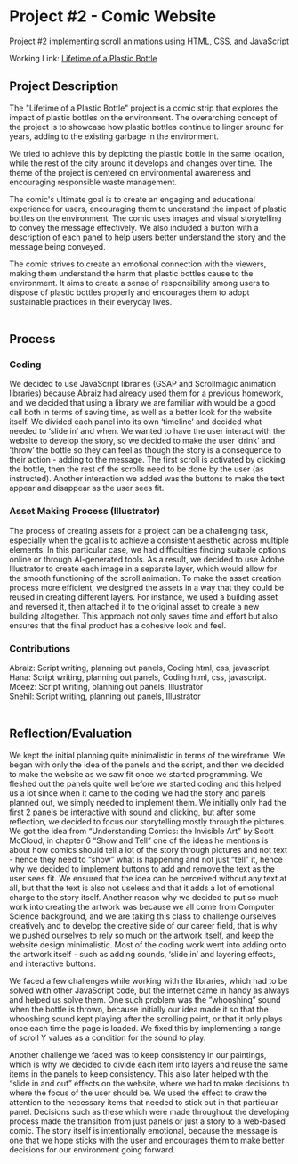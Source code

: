 # Project #2 - Comic Website
Project #2 implementing scroll animations using HTML, CSS, and JavaScript

Working Link: [Lifetime of a Plastic Bottle](https://abraiz01.github.io/CommunicationsLab/comicWebsite/index.html)

## Project Description

The "Lifetime of a Plastic Bottle" project is a comic strip that explores the impact of plastic bottles on the environment. The overarching concept of the project is to showcase how plastic bottles continue to linger around for years, adding to the existing garbage in the environment.

We tried to achieve this by depicting the plastic bottle in the same location, while the rest of the city around it develops and changes over time. The theme of the project is centered on environmental awareness and encouraging responsible waste management.

The comic's ultimate goal is to create an engaging and educational experience for users, encouraging them to understand the impact of plastic bottles on the environment. The comic uses images and visual storytelling to convey the message effectively. We also included a button with a description of each panel to help users better understand the story and the message being conveyed.

The comic strives to create an emotional connection with the viewers, making them understand the harm that plastic bottles cause to the environment. It aims to create a sense of responsibility among users to dispose of plastic bottles properly and encourages them to adopt sustainable practices in their everyday lives.
<br/><br/>

## Process

### Coding 

We decided to use JavaScript libraries (GSAP and Scrollmagic animation libraries)  because Abraiz had already used them for a previous homework, and we decided that using a library we are familiar with would be a good call both in terms of saving time, as well as a better look for the website itself. We divided each panel into its own ‘timeline’ and decided what needed to ‘slide in’ and when. We wanted to have the user interact with the website to develop the story, so we decided to make the user ‘drink’ and ‘throw’ the bottle so they can feel as though the story is a consequence to their action - adding to the message. The first scroll is activated by clicking the bottle, then the rest of the scrolls need to be done by the user (as instructed). Another interaction we added was the buttons to make the text appear and disappear as the user sees fit.

### Asset Making Process (Illustrator)

The process of creating assets for a project can be a challenging task, especially when the goal is to achieve a consistent aesthetic across multiple elements. In this particular case, we had difficulties finding suitable options online or through AI-generated tools. As a result, we decided to use Adobe Illustrator to create each image in a separate layer, which would allow for the smooth functioning of the scroll animation.
To make the asset creation process more efficient, we designed the assets in a way that they could be reused in creating different layers. For instance, we used a building asset and reversed it, then attached it to the original asset to create a new building altogether. This approach not only saves time and effort but also ensures that the final product has a cohesive look and feel.

### Contributions

Abraiz: Script writing, planning out panels, Coding html, css, javascript.<br/>
Hana: Script writing, planning out panels, Coding html, css, javascript.<br/>
Moeez: Script writing, planning out panels, Illustrator<br/>
Snehil: Script writing, planning out panels, Illustrator <br/><br/>

## Reflection/Evaluation

We kept the initial planning quite minimalistic in terms of the wireframe. We began with only the idea of the panels and the script, and then we decided to make the website as we saw fit once we started programming. We fleshed out the panels quite well before we started coding and this helped us a lot since when it came to the coding we had the story and panels planned out, we simply needed to implement them. We initially only had the first 2 panels be interactive with sound and clicking, but after some reflection, we decided to focus our storytelling mostly through the pictures. We got the idea from “Understanding Comics: the Invisible Art” by Scott McCloud, in chapter 6 “Show and Tell” one of the ideas he mentions is about how comics should tell a lot of the story through pictures and not text - hence they need to “show” what is happening and not just “tell” it, hence why we decided to implement buttons to add and remove the text as the user sees fit. We ensured that the idea can be perceived without any text at all, but that the text is also not useless and that it adds a lot of emotional charge to the story itself. Another reason why we decided to put so much work into creating the artwork was because we all come from Computer Science background, and we are taking this class to challenge ourselves creatively and to develop the creative side of our career field, that is why we pushed ourselves to rely so much on the artwork itself, and keep the website design minimalistic. Most of the coding work went into adding onto the artwork itself - such as adding sounds, ‘slide in’ and layering effects, and interactive buttons.

We faced a few challenges while working with the libraries, which had to be solved with other JavaScript code, but the internet came in handy as always and helped us solve them. One such problem was the “whooshing” sound when the bottle is thrown, because initially our idea made it so that the whooshing sound kept playing after the scrolling point, or that it only plays once each time the page is loaded. We fixed this by implementing a range of scroll Y values as a condition for the sound to play.

Another challenge we faced was to keep consistency in our paintings, which is why we decided to divide each item into layers and reuse the same items in the panels to keep consistency. This also later helped with the “slide in and out” effects on the website, where we had to make decisions to where the focus of the user should be. We used the effect to draw the attention to the necessary items that needed to stick out in that particular panel.
Decisions such as these which were made throughout the developing process made the transition from just panels or just a story to a web-based comic. The story itself is intentionally emotional, because the message is one that we hope sticks with the user and encourages them to make better decisions for our environment going forward. 


